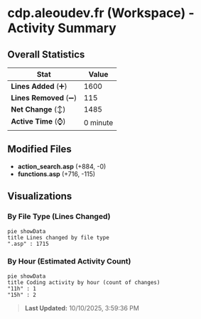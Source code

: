 # cdp.aleoudev.fr (Workspace) - Activity Summary 

## Overall Statistics

| Stat                   | Value                                                             |
| ---------------------- | ----------------------------------------------------------------- |
| **Lines Added** (➕)   | 1600                                          |
| **Lines Removed** (➖) | 115                                        |
| **Net Change** (↕)    | 1485                |
| **Active Time** (⌚)   | 0 minute |


## Modified Files
- **action_search.asp** (+884, -0)
- **functions.asp** (+716, -115)

## Visualizations

### By File Type (Lines Changed)

```mermaid
pie showData
title Lines changed by file type
".asp" : 1715
```

### By Hour (Estimated Activity Count)

```mermaid
pie showData
title Coding activity by hour (count of changes)
"11h" : 1
"15h" : 2
```


> **Last Updated:** 10/10/2025, 3:59:36 PM